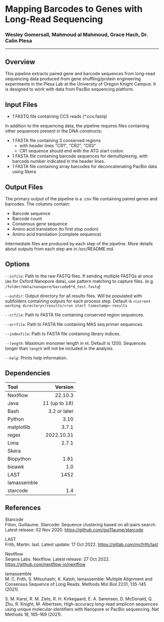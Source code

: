 # Mapping Barcodes to Genes with Long-Read Sequencing

### Wesley Gomersall, Mahmoud al Mahmoud, Grace Hach, Dr. Calin Plesa

--------------------------------------

## Overview

This pipeline extracts paired gene and barcode sequences from long-read sequencing data produced from gene shuffling/protein engineering experiments in the Plesa Lab at the University of Oregon Knight Campus. It is designed to work with data from PacBio sequencing platform.

## Input Files 

* 1 FASTQ file containing CCS reads (*.ccs.fastq)

In addition to the sequencing data, the pipeline requires files containing other sequences present in the DNA constructs:

* 1 FASTA file containing 3 conserved regions
    * with header lines "CR1", "CR2", "CR3"
    * CR1 sequence should end with the ATG start codon.
* 1 FASTA file containing barcode sequences for demultiplexing, with barcode number indicated in the header lines.
* 1 FASTA file containing array barcodes for deconcatenating PacBio data using Skera

## Output Files

The primary output of the pipeline is a .csv file containing paired genes and barcodes. The columns contain:

* Barcode sequence
* Barcode count
* Consensus gene sequence
* Amino acid translation (to first stop codon)
* Amino acid translation (complete sequence)

Intermediate files are produced by each step of the pipeline. More details about outputs from each step are in /src/README.md.

## Options

`--infile`: Path to the raw FASTQ files. If sending multiple FASTQs at once (as for Oxford Nanopore data), use pattern matching to capture files. (e.g. `/folder/data/nanopore/barcode0*d_test.fastq`)

`--outdir`: Output directory for all results files. Will be populated with subfolders containing outputs for each process step. Default is `<current working directory>/results/<run start timestamp>-results`

`--crfile`: Path to FASTA file containing conserved region sequences.

`--arrfile`: Path to FASTA file containing MAS seq primer sequences. 

`--indexfile`: Path to FASTA file containing library indices.

`--length`: Maximum monomer length in nt. Default is 1200. Sequences longer than `length` will not be included in the analysis.

`--help`: Prints help information.

## Dependencies

| Tool        | Version       |
| :---------- | ------------: |
| Nextflow    | 22.10.3       |
| Java        | 11 (up to 18) |
| Bash        | 3.2 or later  |
| Python      | 3.10          |
| matplotlib  | 3.7.1         |
| regex       | 2022.10.31    |
| Lima        | 2.7.1         |
| Skera       |               |
| Biopython   | 1.81          |
| bioawk      | 1.0           |
| LAST        | 1452          |
| lamassemble |               |
| starcode    | 1.4           |

## References

Starcode  
Filion, Guillaume. Starcode: Sequence clustering based on all-pairs search. Latest release: 02 Nov 2020. https://github.com/gui11aume/starcode

LAST  
Frith, Martin. last. Latest update: 17 Oct 2022. https://gitlab.com/mcfrith/last

Nextflow  
Seqera Labs. Nextflow. Latest release: 27 Oct 2022. https://github.com/nextflow-io/nextflow

lamassemble  
M. C. Frith, S. Mitsuhashi, K. Katoh, lamassemble: Multiple Alignment and Consensus Sequence of Long Reads. Methods Mol Biol 2231, 135-145 (2021). 

S. M. Karst, R. M. Ziels, R. H. Kirkegaard, E. A. Sørensen, D. McDonald, Q. Zhu, R. Knight, M. Albertsen, High-accuracy long-read amplicon sequences using unique molecular identifiers with Nanopore or PacBio sequencing. Nat Methods 18, 165–169 (2021).
